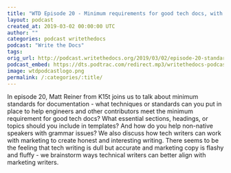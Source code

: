 ```yaml
---
title: "WTD Episode 20 - Minimum requirements for good tech docs, with Matt Reiner"
layout: podcast
created_at: 2019-03-02 00:00:00 UTC
author: ""
categories: podcast writethedocs
podcast: "Write the Docs"
tags: 
orig_url: http://podcast.writethedocs.org/2019/03/02/episode-20-standards-for-docs-and-working-with-marketing/
podcast_embed: https://dts.podtrac.com/redirect.mp3/writethedocs-podcast.s3-us-west-2.amazonaws.com/wtd_episode_20_documentation_standards.mp3
image: wtdpodcastlogo.png
permalink: /:categories/:title/
---
```

In episode 20, Matt Reiner from K15t joins us to talk about minimum standards for documentation - what techniques or standards can you put in place to help engineers and other contributors meet the minimum requirement for good tech docs? What essential sections, headings, or topics should you include in templates? And how do you help non-native speakers with grammar issues? We also discuss how tech writers can work with marketing to create honest and interesting writing. There seems to be the feeling that tech writing is dull but accurate and marketing copy is flashy and fluffy - we brainstorm ways technical writers can better align with marketing writers.